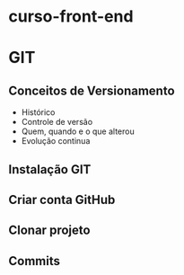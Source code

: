 # curso-front-end

# GIT

## Conceitos de Versionamento

- Histórico
- Controle de versão
- Quem, quando e o que alterou
- Evolução continua

## Instalação GIT

## Criar conta GitHub

## Clonar projeto

## Commits
